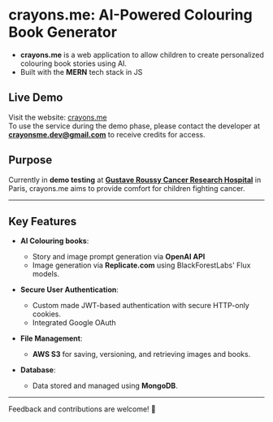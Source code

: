 <a id="readme-top"></a>

# crayons.me: AI-Powered Colouring Book Generator  

- **crayons.me** is a web application to allow children to create personalized colouring book stories using AI.
- Built with the **MERN** tech stack in JS

## Live Demo  
Visit the website: [crayons.me](https://crayons.me)  
To use the service during the demo phase, please contact the developer at **crayonsme.dev@gmail.com** to receive credits for access.  


## Purpose  
Currently in **demo testing** at [**Gustave Roussy Cancer Research Hospital**](https://guerirlecancer.gustaveroussy.fr/) in Paris, crayons.me aims to provide comfort for children fighting cancer.  


---

## Key Features  
- **AI Colouring books**:  
  - Story and image prompt generation via **OpenAI API**
  - Image generation via **Replicate.com** using BlackForestLabs' Flux models.  

- **Secure User Authentication**:  
  - Custom made JWT-based authentication with secure HTTP-only cookies.
  - Integrated Google OAuth

- **File Management**:  
  - **AWS S3** for saving, versioning, and retrieving images and books.  

- **Database**:  
  - Data stored and managed using **MongoDB**.  

---

Feedback and contributions are welcome! 🌟
